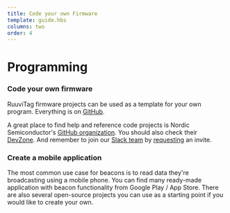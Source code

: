```yaml
---
title: Code your own Firmware
template: guide.hbs
columns: two
order: 4
---
```


# Programming

### Code your own firmware
RuuviTag firmware projects can be used as a template for your own program. Everything is on [GitHub](http://github.com/ruuvi/ruuvitag_fw).

A great place to find help and reference code projects is Nordic Semiconductor's [GitHub organization](https://github.com/NordicSemiconductor). You should also check their [DevZone](devzone.nordicsemi.com). And remember to join our [Slack team](http://ruuvi.slack.com) by [requesting](mailto:slack@ruuvi.com) an invite.

### Create a mobile application
The most common use case for beacons is to read data they're broadcasting using a mobile phone. You can find many ready-made application with beacon functionality from Google Play / App Store. There are also several open-source projects you can use as a starting point if you would like to create your own.
